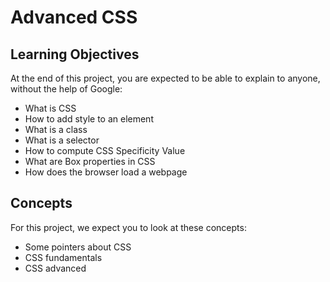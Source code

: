 # Advanced CSS

## Learning Objectives
At the end of this project, you are expected to be able to explain to anyone, without the help of Google:

- What is CSS
- How to add style to an element
- What is a class
- What is a selector
- How to compute CSS Specificity Value
- What are Box properties in CSS
- How does the browser load a webpage

## Concepts

For this project, we expect you to look at these concepts:

- Some pointers about CSS
- CSS fundamentals
- CSS advanced

